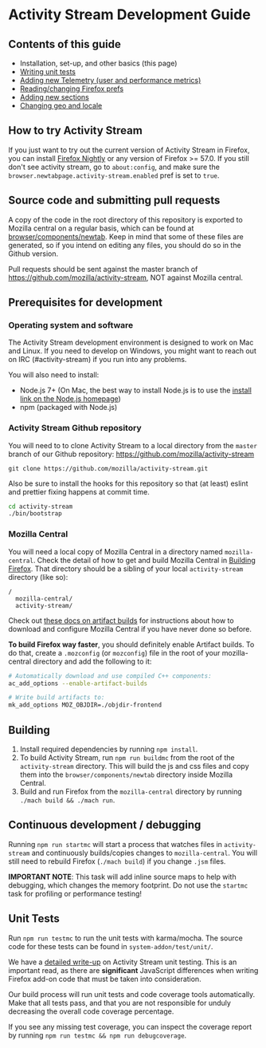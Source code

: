 # Activity Stream Development Guide

## Contents of this guide

- Installation, set-up, and other basics (this page)
- [Writing unit tests](./unit_testing_guide.md)
- [Adding new Telemetry (user and performance metrics)](./telemetry.md)
- [Reading/changing Firefox prefs](./preferences.md)
- [Adding new sections](./sections.md)
- [Changing geo and locale](./geo_locale.md)

## How to try Activity Stream

If you just want to try out the current version of Activity Stream in Firefox, you can
install [Firefox Nightly](https://www.mozilla.org/en-US/firefox/channel/desktop/#nightly)
or any version of Firefox >= 57.0. If you still don't see activity stream, go to `about:config`,
and make sure the `browser.newtabpage.activity-stream.enabled` pref is set to `true`.

## Source code and submitting pull requests

A copy of the code in the root directory of this repository
is exported to Mozilla central on a regular basis, which can be found at [browser/components/newtab](https://searchfox.org/mozilla-central/source/browser/components/newtab).
Keep in mind that some of these files are generated, so if you intend on editing any files, you should
do so in the Github version.

Pull requests should be sent against the master branch of https://github.com/mozilla/activity-stream,
NOT against Mozilla central.

## Prerequisites for development

### Operating system and software

The Activity Stream development environment is designed to work on Mac and Linux.
If you need to develop on Windows, you might want to reach out on IRC (#activity-stream)
if you run into any problems.

You will also need to install:

- Node.js 7+ (On Mac, the best way to install Node.js is to use the [install link on the Node.js homepage](https://nodejs.org/en/))
- npm (packaged with Node.js)

### Activity Stream Github repository

You will need to to clone Activity Stream to a local directory from the `master`
branch of our Github repository: https://github.com/mozilla/activity-stream

```
git clone https://github.com/mozilla/activity-stream.git
```

Also be sure to install the hooks for this repository so that (at least)
eslint and prettier fixing happens at commit time.

```bash
cd activity-stream
./bin/bootstrap
```

### Mozilla Central
You will need a local copy of Mozilla Central in a directory named `mozilla-central`. Check the detail of how to get and build Mozilla Central in [Building Firefox](https://developer.mozilla.org/en-US/docs/Mozilla/Developer_guide/Build_Instructions/Simple_Firefox_build).
That directory should be a sibling of your local `activity-stream` directory (like so):

```
/
  mozilla-central/
  activity-stream/
```

Check out [these docs on artifact builds](https://developer.mozilla.org/en-US/docs/Mozilla/Developer_guide/Build_Instructions/Artifact_builds)
for instructions about how to download and configure Mozilla Central if you have
never done so before.

**To build Firefox way faster**, you should definitely enable Artifact builds.
To do that, create a `.mozconfig` (or `mozconfig`) file in the root of your
mozilla-central directory and add the following to it:

```bash
# Automatically download and use compiled C++ components:
ac_add_options --enable-artifact-builds

# Write build artifacts to:
mk_add_options MOZ_OBJDIR=./objdir-frontend
```

## Building

1. Install required dependencies by running `npm install`.
2. To build Activity Stream, run `npm run buildmc` from the root of the
`activity-stream` directory. This will build the js and css files and copy them
into the `browser/components/newtab` directory inside Mozilla Central.
3. Build and run Firefox from the `mozilla-central` directory by running `./mach build && ./mach run`.

## Continuous development / debugging

Running `npm run startmc` will start a process that watches files in `activity-stream`
and continuously builds/copies changes to `mozilla-central`. You will
still need to rebuild Firefox (`./mach build`) if you change `.jsm` files.

**IMPORTANT NOTE**: This task will add inline source maps to help with debugging, which changes the memory footprint.
Do not use the `startmc` task for profiling or performance testing!

## Unit Tests

Run `npm run testmc` to run the unit tests with karma/mocha. The source code for these
tests can be found in `system-addon/test/unit/`.

We have a [detailed write-up](unit_testing_guide.md) on
Activity Stream unit testing.  This is an important read, as there are **significant** JavaScript differences when
writing Firefox add-on code that must be taken into consideration.

Our build process will run unit tests and code coverage tools automatically.  Make that all tests pass,
and that you are not responsible for unduly decreasing the overall code coverage percentage.

If you see any missing test coverage, you can inspect the coverage report by running `npm run testmc && npm run debugcoverage`.
